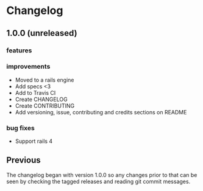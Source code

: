 # Changelog

## 1.0.0 (unreleased)

### features

### improvements

- Moved to a rails engine
- Add specs <3
- Add to Travis CI
- Create CHANGELOG
- Create CONTRIBUTING
- Add versioning, issue, contributing and credits sections on README

### bug fixes

- Support rails 4

## Previous

The changelog began with version 1.0.0 so any changes prior to that
can be seen by checking the tagged releases and reading git commit
messages.

